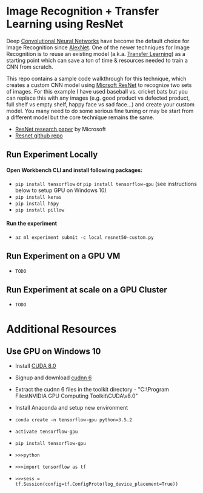 # Image Recognition + Transfer Learning using ResNet

Deep [Convolutional Neural Networks](http://cs231n.github.io/convolutional-networks/) have become the default choice for Image Recognition since [AlexNet](https://papers.nips.cc/paper/4824-imagenet-classification-with-deep-convolutional-neural-networks.pdf).  One of the newer techniques for Image Recognition is to reuse an existing model (a.k.a. [Transfer Learning](http://cs231n.github.io/transfer-learning/)) as a starting point which can save a ton of time & resources needed to train a CNN from scratch. 

This repo contains a sample code walkthrough for this technique, which creates a custom CNN model using [Micrsoft ResNet](https://arxiv.org/pdf/1512.03385v1.pdf) to recognize two sets of images. For this example I have used baseball vs. cricket bats but you can replace this with any images (e.g. good product vs defected product, full shelf vs empty shelf, happy face vs sad face…) and create your custom model. You many need to do some serious fine tuning or may be start from a different model but the core technique remains the same.

- [ResNet research paper](https://arxiv.org/pdf/1512.03385v1.pdf) by Microsoft
- [Resnet github repo](https://github.com/KaimingHe/deep-residual-networks)

## Run Experiment Locally

#### Open Workbench CLI and install following packages:

- `pip install tensorflow` or `pip install tensorflow-gpu` (see instructions below to setup GPU on Windows 10)
- `pip install keras`
- `pip install h5py`
- `pip install pillow`

#### Run the experiment

- `az ml experiment submit -c local resnet50-custom.py`


## Run Experiment on a GPU VM

- `TODO`

## Run Experiment at scale on a GPU Cluster

- `TODO`

# Additional Resources

## Use GPU on Windows 10

- Install [CUDA 8.0](https://developer.nvidia.com/cuda-80-ga2-download-archive)

- Signup and download [cudnn 6](https://developer.nvidia.com/rdp/cudnn-download)

- Extract the cudnn 6 files in the toolkit directory - "C:\Program Files\NVIDIA GPU Computing Toolkit\CUDA\v8.0"

- Install Anaconda and setup new environment

- `conda create -n tensorflow-gpu python=3.5.2`
- `activate tensorflow-gpu`
- `pip install tensorflow-gpu`
- `>>>python`
- `>>>import tensorflow as tf`
- `>>>sess = tf.Session(config=tf.ConfigProto(log_device_placement=True))`


